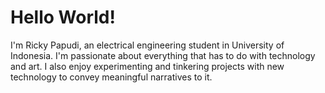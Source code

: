 # Hello World!
I'm Ricky Papudi, an electrical engineering student in University of Indonesia. I'm passionate about everything that has to do with technology and art. I  also enjoy experimenting and tinkering projects with new technology to convey meaningful narratives to it.
